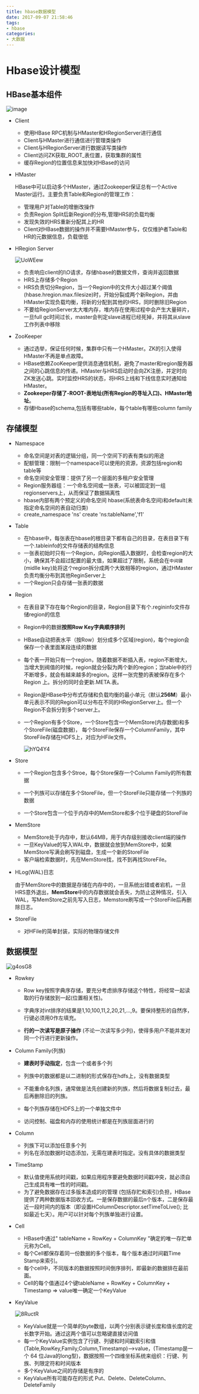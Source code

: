 ```yaml
---
title: hbase数据模型
date: 2017-09-07 21:58:46
tags:
- hbase
categories:
- 大数据
---
```


# Hbase设计模型

## HBase基本组件

![image](https://blog-1257941127.cos.ap-beijing.myqcloud.com/uPic/0mrgGL.jpg)

- Client

  - 使用HBase RPC机制与HMaster和HRegionServer进行通信
  - Client与HMaster进行通信进行管理类操作
  - Client与HRegionServer进行数据读写类操作
  - Client访问ZK获取_ROOT_表位置，获取集群的属性
  - 缓存Region的位置信息来加快对HBase的访问


- HMaster

  HBase中可以启动多个HMaster，通过Zookeeper保证总有一个Active Master运行。主要负责Table和Region的管理工作：

  - 管理用户对Table的增删改操作
  - 负责Region Split后新Region的分布,管理HRS的负载均衡
  - 发现失效的HRS重新分配其上的HR
  - Client对HBase数据的操作并不需要HMaster参与，仅仅维护者Table和HR的元数据信息，负载很低

- HRegion Server

  ![UoWEew](https://blog-1257941127.cos.ap-beijing.myqcloud.com/uPic/UoWEew.jpg)

  - 负责响应client的I\O请求，存储hbase的数据文件，查询并返回数据
  - HRS上存储多个Region
  - HRS负责切分Region，当一个Region中的文件大小超过某个阈值(hbase.hregion.max.filesize)时，开始分裂成两个新Region，并由HMaster实现负载均衡，将新的分配到其他的HRS，同时删除旧Region
  - 不要给RegionServer太大堆内存，堆内存在使用过程中会产生大量碎片，一旦full gc时间过长，master会判定slave进程已经死掉，并将其从slave工作列表中移除

- ZooKeeper

  - 通过选举，保证任何时候，集群中只有一个HMaster。ZK的引入使得HMaster不再是单点故障。
  - HBase依赖ZooKeeper提供消息通信机制，避免了master和region服务器之间的心跳信息的传递。HMaster与HRS启动时会向ZK注册，并定时向ZK发送心跳。实时监控HRS的状态，将HRS上线和下线信息实时通知给HMaster。
  - **Zookeeper存储了-ROOT-表地址(所有Region的寻址入口)、HMaster地址**。
  - 存储Hbase的schema,包括有哪些table，每个table有哪些column family


## 存储模型

- Namespace
  - 命名空间是对表的逻辑分组，同一个空间下的表有类似的用途
  - 配额管理：限制一个namespace可以使用的资源，资源包括region和table等
  - 命名空间安全管理：提供了另一个层面的多租户安全管理
  - Region服务器组：一个命名空间或一张表，可以被固定到一组regionservers上，从而保证了数据隔离性
  - hbase内部有两个预定义的命名空间 hbase(系统表命名空间)和default(未指定命名空间的表自动归类)
  - create_namespace 'ns'              create 'ns:tableName','f1'
- Table
  - 在hbase中，每张表在hbase的根目录下都有自己的目录，在表目录下有一个.tableinfo的文件存储表的结构信息
  - 一张表初始时只有一个Region，向Region插入数据时，会检查region的大小，确保其不会超过配置的最大值，如果超过了限制，系统会在`中间键`(midlle key)处将这个region拆分成两个大致相等的region，通过HMaster负责均衡分布到其他ReginServer上
  - 一个Region只会存储一张表的数据


- Region

  - 在表目录下存在每个Region的目录，Region目录下有个.regininfo文件存储region的信息

  - Region中的数据**按照Row Key字典顺序排列**

  - HBase自动把表水平（按Row）划分成多个区域(region)，每个region会保存一个表里面某段连续的数据

  - 每个表一开始只有一个region，随着数据不断插入表，region不断增大，当增大到阀值的时候，region就会分裂为两个新的region；当table中的行不断增多，就会有越来越多的region。这样一张完整的表被保存在多个Region 上。拆分的同时会更新.META.表。

  - Region是HBase中分布式存储和负载均衡的最小单元（默认**256M**）最小单元表示不同的Region可以分布在不同的HRegionServer上。但一个Region不会拆分到多个server上。

  - 一个Region有多个Store，一个Store包含一个MemStore(内存数据)和多个StoreFile(磁盘数据)， 每个StoreFile保存一个ColumnFamily，其中StoreFile存储在HDFS上，对应为HFile文件。

    ![hYQ4Y4](https://blog-1257941127.cos.ap-beijing.myqcloud.com/uPic/hYQ4Y4.jpg)

    

- Store

  - 一个Region包含多个Stroe，每个Store保存一个Column Family的所有数据
  - 一个列族可以存储在多个StoreFile，但一个StoreFile只能存储一个列族的数据

  - 一个Store包含一个位于内存中的MemStore和多个位于硬盘的StoreFile

- MemStore

  - MemStore处于内存中，默认64MB，用于内存级别接收client端的操作
  - 一旦KeyValue的写入WAL中，数据就会放到MemStore中，如果MemStore写满会刷写到磁盘，生成一个新的StoreFile
  - 客户端检索数据时，先在MemStore找，找不到再找StoreFile。

- HLog(WAL)日志

     由于MemStore中的数据是存储在内存中的，一旦系统出错或者宕机，一旦HRS意外退出，**MemStore**中的内存数据就会丢失，为防止这种情况，引入WAL，写MemStore之前先写入日志，Memstore刷写成一个StoreFile后再删除日志。

- StoreFile

  - 对HFile的简单封装，实际的物理存储文件


## 数据模型

![g4osG8](https://blog-1257941127.cos.ap-beijing.myqcloud.com/uPic/g4osG8.jpg)

- Rowkey

  - Row key按照字典序存储，要充分考虑排序存储这个特性，将经常一起读取的行存储放到一起(位置相关性)。

  - 字典序对int排序的结果是1,10,100,11,2,20,21,…,9。要保持整形的自然序，行键必须用0作左填充。

  - **行的一次读写是原子操作** (不论一次读写多少列)，使得多用户不能并发对同一个行进行更新操作。

- Column Family(列族)

  - **建表时手动指定**，包含一个或者多个列

  - 列族中的数据都是以二进制的形式保存在hdfs上，没有数据类型

  - 不能重命名列族，通常做是法先创建新的列族，然后将数据复制过去，最后再删除旧的列族。

  - 每个列族存储在HDFS上的一个单独文件中

  - 访问控制、磁盘和内存的使用统计都是在列族层面进行的

- Column

  - 列族下可以添加任意多个列
  - 列名在添加数据时动态添加，无需在建表时指定。没有具体的数据类型

- TimeStamp

  - 默认值使用系统时间戳，如果应用程序要避免数据时间戳冲突，就必须自己生成具有唯一性的时间戳。
  - 为了避免数据存在过多版本造成的的管理 (包括存贮和索引)负担，HBase提供了两种数据版本回收方式。一是保存数据的最后n个版本，二是保存最近一段时间内的版本（即设置HColumnDescriptor.setTimeToLive(); 比如最近七天）。用户可以针对每个列族单独进行设置。

- Cell

  - HBase中通过" tableName + RowKey + ColumnKey "确定的唯一存贮单元称为Cell。
  - 每个Cell都保存着同一份数据的多个版本，每个版本通过时间戳Time Stamp来索引。
  - 每个cell中，不同版本的数据按照时间倒序排列，即最新的数据排在最前面。
  - Cell的每个值通过4个键tableName + RowKey + ColumnKey + Timestamp => value唯一确定一个KeyValue

- KeyValue

  ![8RuctR](https://blog-1257941127.cos.ap-beijing.myqcloud.com/uPic/8RuctR.jpg)

  - KeyValue就是一个简单的byte数组，以两个分别表示键长度和值长度的定长数字开始。通过这两个值可以忽略键直接访问值
  - 每一个KeyValue实例包含了行键、列键和时间戳索引和值 (Table,RowKey,Family,Column,Timestamp)—>value，(Timestamp是一个 64 位Java的long型)，数据按照一个四维坐标系统来组织：行键、列族、列限定符和时间版本
  - 多个KeyValue之间的存储是有序的
  - KeyValue所有可能存在的形式 Put、Delete、DeleteColumn、DeleteFamily
